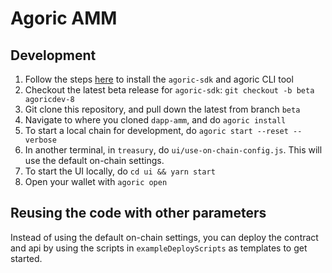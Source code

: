 # Agoric AMM

## Development

1. Follow the steps [here](https://agoric.com/documentation/getting-started/before-using-agoric.html) to install the `agoric-sdk` and agoric CLI tool
2. Checkout the latest beta release for `agoric-sdk`: `git checkout -b beta agoricdev-8`
3. Git clone this repository, and pull down the latest from branch
   `beta`
3. Navigate to where you cloned `dapp-amm`, and do `agoric install`
4. To start a local chain for development, do `agoric start --reset --verbose`
5. In another terminal, in `treasury`, do
   `ui/use-on-chain-config.js`. This will use the default on-chain settings.
6. To start the UI locally, do `cd ui && yarn start`
7. Open your wallet with `agoric open`

## Reusing the code with other parameters

Instead of using the default on-chain settings, you can deploy the
contract and api by using the scripts in `exampleDeployScripts` as
templates to get started.

